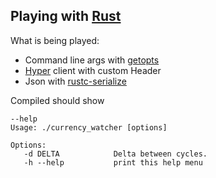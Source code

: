 Playing with [Rust](rust-lang.org)
---

What is being played:

   - Command line args with [getopts](http://doc.rust-lang.org/getopts/getopts/index.html)
   - [Hyper](http://hyperium.github.io/hyper/hyper/index.html) client with custom Header
   - Json with [rustc-serialize](http://hyperium.github.io/hyper/rustc-serialize/index.html)


Compiled should show

```
--help
Usage: ./currency_watcher [options]

Options:
   -d DELTA            Delta between cycles.
   -h --help           print this help menu
```
